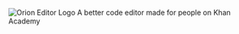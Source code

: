 ![Orion Editor Logo](./resources/full_logo.png) 
A better code editor made for people on Khan Academy
